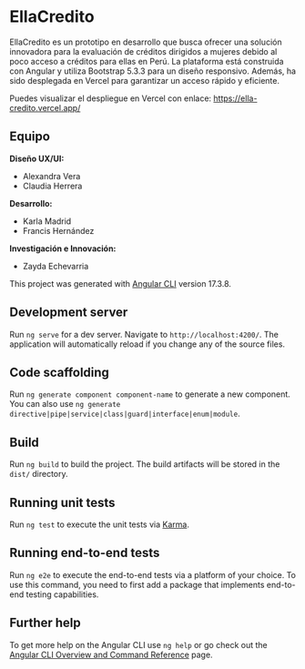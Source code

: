 # EllaCredito

EllaCredito es un prototipo en desarrollo que busca ofrecer una solución innovadora para la evaluación de créditos dirigidos a mujeres debido al poco acceso a créditos para ellas en Perú. La plataforma está construida con Angular y utiliza Bootstrap 5.3.3 para un diseño responsivo. Además, ha sido desplegada en Vercel para garantizar un acceso rápido y eficiente.

Puedes visualizar el despliegue en Vercel con enlace: https://ella-credito.vercel.app/

## Equipo

**Diseño UX/UI:**  
- Alexandra Vera  
- Claudia Herrera  

**Desarrollo:**  
- Karla Madrid  
- Francis Hernández  

**Investigación e Innovación:**  
- Zayda Echevarria

This project was generated with [Angular CLI](https://github.com/angular/angular-cli) version 17.3.8.

## Development server

Run `ng serve` for a dev server. Navigate to `http://localhost:4200/`. The application will automatically reload if you change any of the source files.

## Code scaffolding

Run `ng generate component component-name` to generate a new component. You can also use `ng generate directive|pipe|service|class|guard|interface|enum|module`.

## Build

Run `ng build` to build the project. The build artifacts will be stored in the `dist/` directory.

## Running unit tests

Run `ng test` to execute the unit tests via [Karma](https://karma-runner.github.io).

## Running end-to-end tests

Run `ng e2e` to execute the end-to-end tests via a platform of your choice. To use this command, you need to first add a package that implements end-to-end testing capabilities.

## Further help

To get more help on the Angular CLI use `ng help` or go check out the [Angular CLI Overview and Command Reference](https://angular.io/cli) page.
